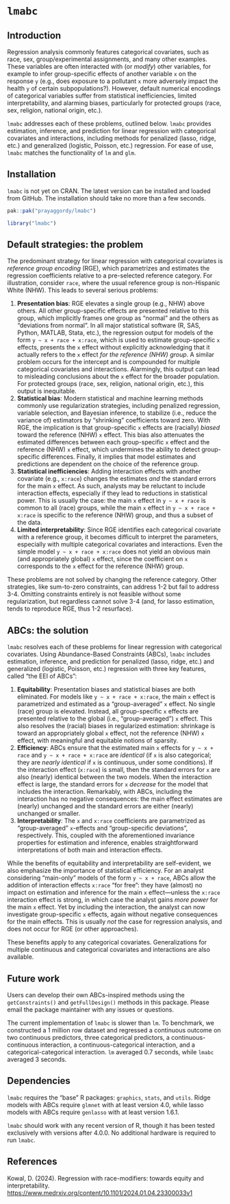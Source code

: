
<!-- README.md is generated from README.Rmd. Please edit that file -->

# `lmabc`

## Introduction

Regression analysis commonly features categorical covariates, such as
race, sex, group/experimental assignments, and many other examples.
These variables are often interacted with (or *modify*) other variables,
for example to infer group-specific effects of another variable `x` on
the response `y` (e.g., does exposure to a pollutant `x` more adversely
impact the health `y` of certain subpopulations?). However, default
numerical encodings of categorical variables suffer from statistical
inefficiencies, limited interpretability, and alarming biases,
particularly for protected groups (race, sex, religion, national origin,
etc.).

`lmabc` addresses each of these problems, outlined below. `lmabc`
provides estimation, inference, and prediction for linear regression
with categorical covariates and interactions, including methods for
penalized (lasso, ridge, etc.) and generalized (logistic, Poisson, etc.)
regression. For ease of use, `lmabc` matches the functionality of `lm`
and `glm`.

## Installation

`lmabc` is not yet on CRAN. The latest version can be installed and
loaded from GitHub. The installation should take no more than a few
seconds.

``` r
pak::pak("prayaggordy/lmabc")

library("lmabc")
```

## Default strategies: the problem

The predominant strategy for linear regression with categorical
covariates is *reference group encoding* (RGE), which parametrizes and
estimates the regression coefficients relative to a pre-selected
reference category. For illustration, consider `race`, where the usual
reference group is non-Hispanic White (NHW). This leads to several
serious problems:

1.  **Presentation bias**: RGE elevates a single group (e.g., NHW) above
    others. All other group-specific effects are presented relative to
    this group, which implicitly frames one group as “normal” and the
    others as “deviations from normal”. In all major statistical
    software (R, SAS, Python, MATLAB, Stata, etc.), the regression
    output for models of the form `y ~ x + race + x:race`, which is used
    to estimate group-specific `x` effects, presents the `x` effect
    without explicitly acknowledging that it actually refers to the `x`
    effect *for the reference (NHW) group*. A similar problem occurs for
    the intercept and is compounded for multiple categorical covariates
    and interactions. Alarmingly, this output can lead to misleading
    conclusions about the `x` effect for the broader population. For
    protected groups (race, sex, religion, national origin, etc.), this
    output is inequitable.
2.  **Statistical bias**: Modern statistical and machine learning
    methods commonly use regularization strategies, including penalized
    regression, variable selection, and Bayesian inference, to stabilize
    (i.e., reduce the variance of) estimators by “shrinking”
    coefficients toward zero. With RGE, the implication is that
    group-specific `x` effects are (racially) *biased* toward the
    reference (NHW) `x` effect. This bias also attenuates the estimated
    differences between each group-specific `x` effect and the reference
    (NHW) `x` effect, which undermines the ability to detect
    group-specific differences. Finally, it implies that model estimates
    and predictions are dependent on the choice of the reference group.
3.  **Statistical inefficiencies**: Adding interaction effects with
    another covariate (e.g., `x:race`) changes the estimates *and* the
    standard errors for the main `x` effect. As such, analysts may be
    reluctant to include interaction effects, especially if they lead to
    reductions in statistical power. This is usually the case: the main
    `x` effect in `y ~ x + race` is common to all (race) groups, while
    the main `x` effect in `y ~ x + race + x:race` is specific to the
    reference (NHW) group, and thus a subset of the data.
4.  **Limited interpretability**: Since RGE identifies each categorical
    covariate with a reference group, it becomes difficult to interpret
    the parameters, especially with multiple categorical covariates and
    interactions. Even the simple model `y ~ x + race + x:race` does not
    yield an obvious main (and appropriately global) `x` effect, since
    the coefficient on `x` corresponds to the `x` effect for the
    reference (NHW) group.

These problems are not solved by changing the reference category. Other
strategies, like sum-to-zero constraints, can address 1-2 but fail to
address 3-4. Omitting constraints entirely is not feasible without some
regularization, but regardless cannot solve 3-4 (and, for lasso
estimation, tends to reproduce RGE, thus 1-2 resurface).

## ABCs: the solution

`lmabc` resolves each of these problems for linear regression with
categorical covariates. Using Abundance-Based Constraints (ABCs),
`lmabc` includes estimation, inference, and prediction for penalized
(lasso, ridge, etc.) and generalized (logistic, Poisson, etc.)
regression with three key features, called “the EEI of ABCs”:

1.  **Equitability**: Presentation biases and statistical biases are
    both eliminated. For models like `y ~ x + race + x:race`, the main
    `x` effect is parametrized and estimated as a “group-averaged” `x`
    effect. No single (race) group is elevated. Instead, all
    group-specific `x` effects are presented relative to the global
    (i.e., “group-averaged”) `x` effect. This also resolves the (racial)
    biases in regularized estimation: shrinkage is toward an
    appropriately global `x` effect, not the reference (NHW) `x` effect,
    with meaningful and equitable notions of sparsity.
2.  **Efficiency**: ABCs ensure that the estimated main `x` effects for
    `y ~ x + race` and `y ~ x + race + x:race` are *identical* (if `x`
    is also categorical; they are *nearly identical* if `x` is
    continuous, under some conditions). If the interaction effect
    (`x:race`) is small, then the standard errors for `x` are also
    (nearly) identical between the two models. When the interaction
    effect is large, the standard errors for `x` *decrease* for the
    model that includes the interaction. Remarkably, with ABCs,
    including the interaction has no negative consequences: the main
    effect estimates are (nearly) unchanged and the standard errors are
    either (nearly) unchanged or smaller.
3.  **Interpretability**: The `x` and `x:race` coefficients are
    parametrized as “group-averaged” `x`-effects and “group-specific
    deviations”, respectively. This, coupled with the aforementioned
    invariance properties for estimation and inference, enables
    straightforward interpretations of both main and interaction
    effects.

While the benefits of equitability and interpretability are
self-evident, we also emphasize the importance of statistical
efficiency. For an analyst considering “main-only” models of the form
`y ~ x + race`, ABCs allow the addition of interaction effects `x:race`
“for free”: they have (almost) no impact on estimation and inference for
the main `x` effect—unless the `x:race` interaction effect is strong, in
which case the analyst gains *more power* for the main `x` effect. Yet
by including the interaction, the analyst can now investigate
group-specific `x` effects, again without negative consequences for the
main effects. This is usually *not* the case for regression analysis,
and does not occur for RGE (or other approaches).

These benefits apply to any categorical covariates. Generalizations for
multiple continuous and categorical covariates and interactions are also
available.

## Future work

Users can develop their own ABCs-inspired methods using the
`getConstraints()` and `getFullDesign()` methods in this package. Please
email the package maintainer with any issues or questions.

The current implementation of `lmabc` is slower than `lm`. To benchmark,
we constructed a 1 million row dataset and regressed a continuous
outcome on two continuous predictors, three categorical predictors, a
continuous-continuous interaction, a continuous-categorical interaction,
and a categorical-categorical interaction. `lm` averaged 0.7 seconds,
while `lmabc` averaged 3 seconds.

## Dependencies

`lmabc` requires the “base” R packages: `graphics`, `stats`, and
`utils`. Ridge models with ABCs require `glmnet` with at least version
4.0, while lasso models with ABCs require `genlasso` with at least
version 1.6.1.

`lmabc` should work with any recent version of R, though it has been
tested exclusively with versions after 4.0.0. No additional hardware is
required to run `lmabc`.

## References

Kowal, D. (2024). Regression with race-modifiers: towards equity and
interpretability.
<https://www.medrxiv.org/content/10.1101/2024.01.04.23300033v1>
